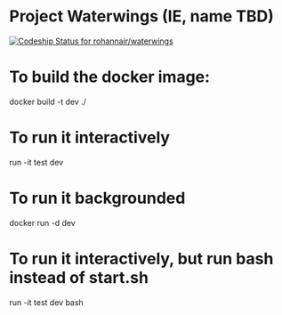 # Project Waterwings (IE, name TBD)
[ ![Codeship Status for rohannair/waterwings](https://codeship.com/projects/d1f636e0-864c-0133-fa94-7e4402abc12c/status?branch=master)](https://codeship.com/projects/122626)

# To build the docker image:
docker build -t dev ./

# To run it interactively
run -it test dev

# To run it backgrounded
docker run -d dev

# To run it interactively, but run bash instead of start.sh
run -it test dev bash
